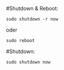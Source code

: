 #Shutdown & Reboot:

    sudo shutdown -r now
    
oder

    sudo reboot

#Shutdown:

    sudo shutdown now
